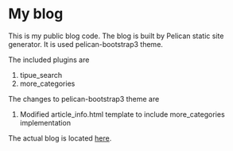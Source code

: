 # My blog
This is my public blog code. The blog is built by Pelican static site generator. It is used pelican-bootstrap3 theme.

The included plugins are 
1. tipue_search
2. more_categories

The changes to pelican-bootstrap3 theme are
1. Modified article_info.html template to include more_categories implementation

The actual blog is located [here](https://techjogging.com).
